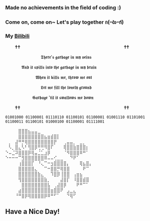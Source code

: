 ### Made no achievements in the field of coding :) 

### Come on, come on~ Let's play together ก(ｰ̀ωｰ́ก) 

### My [Bilibili](https://space.bilibili.com/221076552)  

⠀⠀⠀🕇🕇⠀⠀⠀⠀⠀⠀⠀⠀⠀⠀⠀⠀⠀⠀⠀⠀⠀⠀⠀⠀ ⠀⠀⠀⠀⠀⠀⠀⠀⠀⠀⠀⠀🕇🕇

⠀⠀⠀⠀⠀⠀⠀⠀⠀⠀⠀𝕿𝖍𝖊𝖗𝖊'𝖘 𝖌𝖆𝖗𝖇𝖆𝖌𝖊 𝖎𝖓 𝖒𝖞 𝖛𝖊𝖎𝖓𝖘

⠀⠀⠀⠀⠀𝕬𝖓𝖉 𝖎𝖙 𝖘𝖕𝖎𝖑𝖑𝖘 𝖎𝖓𝖙𝖔 𝖙𝖍𝖊 𝖌𝖆𝖗𝖇𝖆𝖌𝖊 𝖎𝖓 𝖒𝖞 𝖇𝖗𝖆𝖎𝖓

⠀⠀⠀⠀⠀⠀⠀⠀ ⠀𝖂𝖍𝖊𝖓 𝖎𝖙 𝖐𝖎𝖑𝖑𝖘 𝖒𝖊, 𝖙𝖍𝖗𝖔𝖜 𝖒𝖊 𝖔𝖚𝖙

⠀⠀⠀⠀⠀⠀⠀⠀⠀⠀⠀𝕷𝖊𝖙 𝖒𝖊 𝖋𝖎𝖑𝖑 𝖙𝖍𝖊 𝖑𝖔𝖓𝖊𝖑𝖞 𝖌𝖗𝖔𝖚𝖓𝖉

⠀⠀⠀⠀⠀⠀⠀⠀ 𝕲𝖆𝖗𝖇𝖆𝖌𝖊 '𝖙𝖎𝖑 𝖎𝖙 𝖘𝖜𝖆𝖑𝖑𝖔𝖜𝖘 𝖒𝖊 𝖉𝖔𝖜𝖓

⠀⠀⠀🕇🕇⠀⠀⠀⠀⠀⠀⠀⠀⠀⠀⠀⠀⠀⠀⠀⠀⠀⠀⠀⠀ ⠀⠀⠀⠀⠀⠀⠀⠀⠀⠀⠀⠀🕇🕇   

`01001000 01100001 01110110 01100101 01100001 01001110 01101001 01100011 01100101 01000100 01100001 01111001`

⠀⠀⠀⠀⣿⣿⣿⣦⣤⣤⣀  
⠀⠀⠀⠀⣿⣿⣿⣿⣿⣿⣿⣿⣦⣶⣾⣿⡇  
⠀⡀⠀⣼⠛⡛⢿⣿⣿⣿⣿⣿⣿⣿⣿⡟⠀⠀⢀⣤⣤⡀⠀⣀⡀  
⠀⠣⡀⣿⣄⠣⠃⢻⣿⡿⢛⢛⠻⣿⠏⠀⠀⠀⢿⣿⣿⣷⣿⣿⣿⡆  
⠑⠤⣈⠽⣿⣿⣿⡿⢿⣤⣈⣁⣰⡿⠀⠀⠀⠀⠈⠻⣿⣿⣿⠿⠛⠁  
⠑⠒⠒⠒⠉⣻⣿⣿⣿⣿⣿⣿⠿⠤⠤⢊⣀⣀⠀⠀⠙⠟⠁  
⠀⠀⠀⠀⢰⣿⣿⣿⡏⠀⠘⢄⠉⠒⣲⣿⣿⣿⣿⡄⠀⠀⠀⢿⣦⣿⡄  
⠀⠀⠀⠀⣿⣿⣿⣿⣿⣄⠀⠀⠉⠒⣿⣿⡛⢿⣿⣿⠀⠀⠀⠀⠟⠉  
⠀⠀⠀⠀⣿⣿⣿⣿⣿⣿⣷⣄⠀⠀⠹⣿⡿⢸⣿⣿⠀⢠⣶⣦  
⠀⠀⠀⠀⢻⣿⣿⣿⣿⣿⣿⣿⣷⡀⠀⠀⠀⣼⣿⡏⠀⠸⣿⣿⣾⣿  
⠀⠀⠀⠀⠀⣿⣿⣿⣿⣿⣿⣿⣿⣧⠀⢀⣼⣿⡿⠀⠀⠀⠟⠛⠉⠁  
⠀⠀⠀⠀⣴⣿⣿⣿⣿⣿⣿⣿⣿⣿⣶⣿⣿⠟⠀⣠⣀⣄  
⠀⠀⠀⠘⠛⣿⡿⢿⣿⣿⣿⣿⡿⠿⠛⠋⠁⠀⠀⠙⢿⠋   

## Have a Nice Day!  ##
